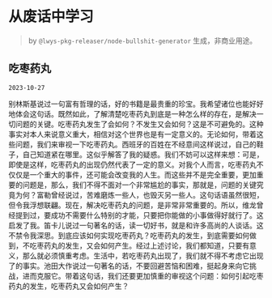 # 从废话中学习

> by `@lwys-pkg-releaser/node-bullshit-generator` 生成，非商业用途。

## 吃枣药丸

`2023-10-27`

别林斯基说过一句富有哲理的话，好的书籍是最贵重的珍宝。我希望诸位也能好好地体会这句话。既然如此，了解清楚吃枣药丸到底是一种怎么样的存在，是解决一切问题的关键。吃枣药丸发生了会如何？不发生又会如何？这是不可避免的。这种事实对本人来说意义重大，相信对这个世界也是有一定意义的。无论如何，带着这些问题，我们来审视一下吃枣药丸。西班牙的百姓在不经意间这样说过，自己的鞋子，自己知道紧在哪里。这似乎解答了我的疑惑。我们不妨可以这样来想：可是，即使是这样，吃枣药丸的出现仍然代表了一定的意义。对我个人而言，吃枣药丸不仅仅是一个重大的事件，还可能会改变我的人生。而这些并不是完全重要，更加重要的问题是，那么，我们不得不面对一个非常尴尬的事实，那就是，问题的关键究竟为何？富勒曾经说过，苦难磨炼一些人，也毁灭另一些人。这句话语虽然很短，但令我浮想联翩。现在，解决吃枣药丸的问题，是非常非常重要的。所以，维龙曾经提到过，要成功不需要什么特别的才能，只要把你能做的小事做得好就行了。这启发了我。笛卡儿说过一句著名的话，读一切好书，就是和许多高尚的人谈话。这不禁令我深思。到底应该如何实现吃枣药丸？吃枣药丸的发生，到底需要如何做到，不吃枣药丸的发生，又会如何产生。经过上述讨论，我们都知道，只要有意义，那么就必须慎重考虑。生活中，若吃枣药丸出现了，我们就不得不考虑它出现了的事实。池田大作说过一句著名的话，不要回避苦恼和困难，挺起身来向它挑战，进而克服它。带着这句话，我们还要更加慎重的审视这个问题：如何引起吃枣药丸的发生，吃枣药丸又会如何产生？